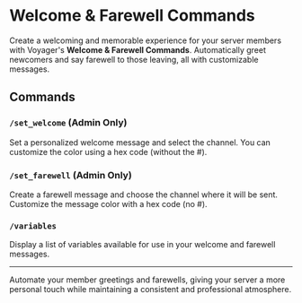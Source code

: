 # Welcome & Farewell Commands

Create a welcoming and memorable experience for your server members with Voyager's **Welcome & Farewell Commands**. Automatically greet newcomers and say farewell to those leaving, all with customizable messages.

## Commands

### `/set_welcome` (Admin Only)
Set a personalized welcome message and select the channel. You can customize the color using a hex code (without the #).

### `/set_farewell` (Admin Only)
Create a farewell message and choose the channel where it will be sent. Customize the message color with a hex code (no #).

### `/variables` 
Display a list of variables available for use in your welcome and farewell messages.

---

Automate your member greetings and farewells, giving your server a more personal touch while maintaining a consistent and professional atmosphere.